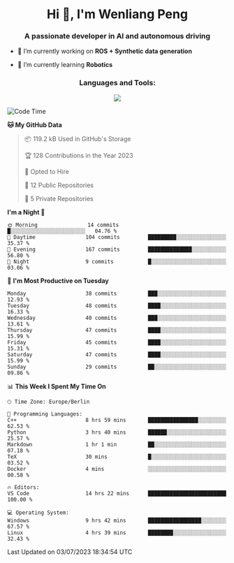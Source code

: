 <h1 align="center">Hi 👋, I'm Wenliang Peng</h1>
<h3 align="center">A passionate developer in AI and autonomous driving</h3>

- 🔭 I’m currently working on **ROS + Synthetic data generation**

- 🌱 I’m currently learning **Robotics**

<!-- <h3 align="left">Connect with me:</h3> -->
<!-- <p align="left">
</p> -->

<h3 align="center">Languages and Tools:</h3>
<p align="center">
  <a href="https://skillicons.dev">
    <img src="https://skillicons.dev/icons?i=cpp,ros,docker,azure,git,linux,py,pytorch,cmake,githubactions,powershell,md&perline=6" />
  </a>
</p>


<!-- <p><img align="center" src="https://github-readme-stats.vercel.app/api/top-langs?username=bpwl0121&show_icons=true&locale=en&layout=compact" alt="bpwl0121" /></p> -->

<!-- <p><img align="center" src="https://github-readme-streak-stats.herokuapp.com/?user=bpwl0121&" alt="bpwl0121" /></p> -->

<!--START_SECTION:waka-->
![Code Time](http://img.shields.io/badge/Code%20Time-107%20hrs%2018%20mins-blue)

**🐱 My GitHub Data** 

> 📦 119.2 kB Used in GitHub's Storage 
 > 
> 🏆 128 Contributions in the Year 2023
 > 
> 💼 Opted to Hire
 > 
> 📜 12 Public Repositories 
 > 
> 🔑 5 Private Repositories 
 > 
**I'm a Night 🦉** 

```text
🌞 Morning                14 commits          █░░░░░░░░░░░░░░░░░░░░░░░░   04.76 % 
🌆 Daytime                104 commits         █████████░░░░░░░░░░░░░░░░   35.37 % 
🌃 Evening                167 commits         ██████████████░░░░░░░░░░░   56.80 % 
🌙 Night                  9 commits           █░░░░░░░░░░░░░░░░░░░░░░░░   03.06 % 
```
📅 **I'm Most Productive on Tuesday** 

```text
Monday                   38 commits          ███░░░░░░░░░░░░░░░░░░░░░░   12.93 % 
Tuesday                  48 commits          ████░░░░░░░░░░░░░░░░░░░░░   16.33 % 
Wednesday                40 commits          ███░░░░░░░░░░░░░░░░░░░░░░   13.61 % 
Thursday                 47 commits          ████░░░░░░░░░░░░░░░░░░░░░   15.99 % 
Friday                   45 commits          ████░░░░░░░░░░░░░░░░░░░░░   15.31 % 
Saturday                 47 commits          ████░░░░░░░░░░░░░░░░░░░░░   15.99 % 
Sunday                   29 commits          ██░░░░░░░░░░░░░░░░░░░░░░░   09.86 % 
```


📊 **This Week I Spent My Time On** 

```text
🕑︎ Time Zone: Europe/Berlin

💬 Programming Languages: 
C++                      8 hrs 59 mins       ████████████████░░░░░░░░░   62.53 % 
Python                   3 hrs 40 mins       ██████░░░░░░░░░░░░░░░░░░░   25.57 % 
Markdown                 1 hr 1 min          ██░░░░░░░░░░░░░░░░░░░░░░░   07.18 % 
TeX                      30 mins             █░░░░░░░░░░░░░░░░░░░░░░░░   03.52 % 
Docker                   4 mins              ░░░░░░░░░░░░░░░░░░░░░░░░░   00.58 % 

🔥 Editors: 
VS Code                  14 hrs 22 mins      █████████████████████████   100.00 % 

💻 Operating System: 
Windows                  9 hrs 42 mins       █████████████████░░░░░░░░   67.57 % 
Linux                    4 hrs 39 mins       ████████░░░░░░░░░░░░░░░░░   32.43 % 
```


 Last Updated on 03/07/2023 18:34:54 UTC
<!--END_SECTION:waka-->
